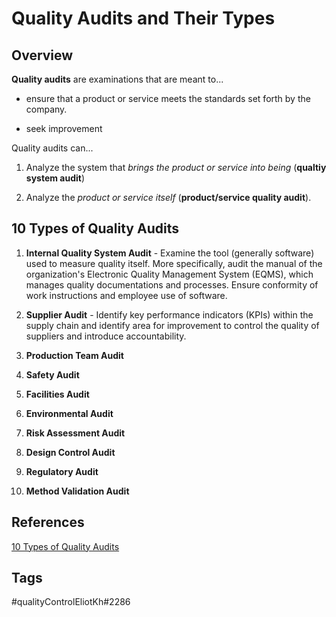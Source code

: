 # Quality Audits and Their Types 

## Overview
**Quality audits** are examinations that are meant to...

* ensure that a product or service meets the standards set forth by the company.

* seek improvement 

Quality audits can...

1. Analyze the system that *brings the product or service into being* (**qualtiy system audit**)

2. Analyze the *product or service itself* (**product/service quality audit**).

## 10 Types of Quality Audits

1. **Internal Quality System Audit** - Examine the tool (generally software) used to measure quality itself. More specifically, audit the manual of the organization's Electronic Quality Management System (EQMS), which manages quality documentations and processes. Ensure conformity of work instructions and employee use of software.
 
2. **Supplier Audit** - Identify key performance indicators (KPIs) within the supply chain and identify area for improvement to control the quality of suppliers and introduce accountability.

3. **Production Team Audit**
4. **Safety Audit**
5. **Facilities Audit**
6. **Environmental Audit**
7. **Risk Assessment Audit**
8. **Design Control Audit**
9. **Regulatory Audit**
10. **Method Validation Audit**

## References
[10 Types of Quality Audits](https://www.tiptech.com/blog/10-types-of-quality-audits/)

## Tags
#qualityControlEliotKh#2286
